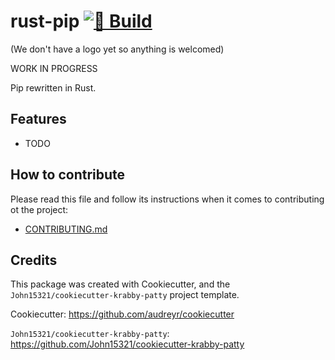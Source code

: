 # rust-pip [![🔨 Build](https://github.com/AlejandroRNatal/rust-pip/actions/workflows/build.yml/badge.svg?branch=develop&event=workflow_run)](https://github.com/AlejandroRNatal/rust-pip/actions/workflows/build.yml)
(We don't have a logo yet so anything is welcomed)

WORK IN PROGRESS

Pip rewritten in Rust.

## Features

* TODO

## How to contribute

Please read this file and follow its instructions when it comes to
contributing ot the project:

* [CONTRIBUTING.md](CONTRIBUTING.md)

## Credits

This package was created with Cookiecutter, and the
`John15321/cookiecutter-krabby-patty` project template.

Cookiecutter: <https://github.com/audreyr/cookiecutter>

`John15321/cookiecutter-krabby-patty`: <https://github.com/John15321/cookiecutter-krabby-patty>
